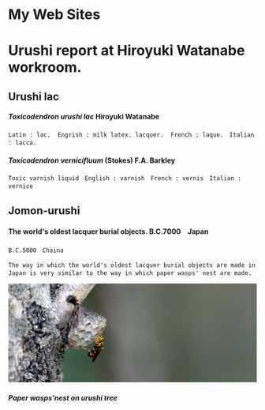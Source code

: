 # My Web Sites 
# Urushi report at Hiroyuki Watanabe workroom.

## Urushi lac

#### ***Toxicodendron urushi lac*** Hiroyuki Watanabe
```
Latin : lac.  Engrish : milk latex. lacquer.  French : laque.　Italian : lacca.
```

#### ***Toxicodendron vernicifluum***  (Stokes) F.A. Barkley
```
Toxic varnish liquid　English : varnish　French : vernis　Italian : vernice
```

## Jomon-urushi

#### The world's oldest lacquer burial objects.  B.C.7000　Japan　　

```
B.C.5000　Chaina
```
```
The way in which the world's oldest lacquer burial objects are made in Japan is very similar to the way in which paper wasps' nest are made.
```
![paper wasp](images/top/paper-wasp.jpg)

 ##### Paper wasps'nest on urushi tree

